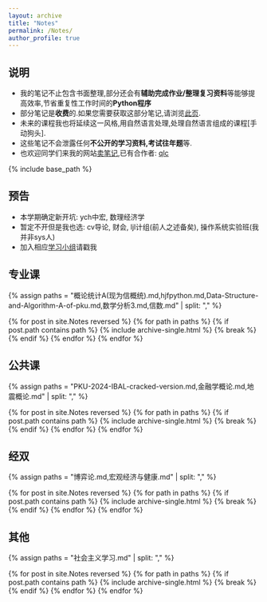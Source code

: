 ```yaml
---
layout: archive
title: "Notes"
permalink: /Notes/
author_profile: true
---
```



## 说明

- 我的笔记不止包含书面整理,部分还会有**辅助完成作业/整理复习资料**等能够提高效率,节省重复性工作时间的**Python程序**
- 部分笔记是**收费**的.如果您需要获取这部分笔记,请浏览[此页](https://iculizhi.github.io/Notes/notes).
- 未来的课程我也将延续这一风格,用自然语言处理,处理自然语言组成的课程[手动狗头].
- 这些笔记不会泄露任何**不公开的学习资料,考试往年题**等.
- 也欢迎同学们来我的网站[卖笔记](https://iculizhi.github.io/Notes/notes),已有合作者: [qlc](https://github.com/Achyutace)


{% include base_path %}
## 预告

- 本学期确定新开坑: ych中宏, 数理经济学
- 暂定不开但是我也选: cv导论, 财会, ljl计组(前人之述备矣), 操作系统实验班(我并非sys人)
- 加入相应[学习小组](https://iculizhi.github.io/Blogs/%E5%8E%BB%E4%B8%AD%E5%BF%83%E5%8C%96%E5%AD%A6%E4%B9%A0%E5%B0%8F%E7%BB%84)请戳我

## 专业课

{% assign paths = "概论统计A(现为信概统).md,hjfpython.md,Data-Structure-and-Algorithm-A-of-pku.md,数学分析3.md,信数.md" | split: "," %}

{% for post in site.Notes reversed %}
  {% for path in paths %}
    {% if post.path contains path %}
      {% include archive-single.html %}
      {% break %}
    {% endif %}
  {% endfor %}
{% endfor %}


## 公共课
{% assign paths = "PKU-2024-IBAL-cracked-version.md,金融学概论.md,地震概论.md" | split: "," %}

{% for post in site.Notes reversed %}
  {% for path in paths %}
    {% if post.path contains path %}
      {% include archive-single.html %}
      {% break %}
    {% endif %}
  {% endfor %}
{% endfor %}

## 经双
{% assign paths = "博弈论.md,宏观经济与健康.md" | split: "," %}

{% for post in site.Notes reversed %}
  {% for path in paths %}
    {% if post.path contains path %}
      {% include archive-single.html %}
      {% break %}
    {% endif %}
  {% endfor %}
{% endfor %}

## 其他
{% assign paths = "社会主义学习.md" | split: "," %}

{% for post in site.Notes reversed %}
  {% for path in paths %}
    {% if post.path contains path %}
      {% include archive-single.html %}
      {% break %}
    {% endif %}
  {% endfor %}
{% endfor %}

<script src="https://giscus.app/client.js"
        data-repo="ICUlizhi/ICUlizhi.github.io"
        data-repo-id="R_kgDOKfCXRQ"
        data-category="Announcements"
        data-category-id="DIC_kwDOKfCXRc4CknGa"
        data-mapping="url"
        data-strict="0"
        data-reactions-enabled="1"
        data-emit-metadata="1"
        data-input-position="top"
        data-theme="light"
        data-lang="zh-CN"
        data-loading="lazy"
        crossorigin="anonymous"
        async>
</script>